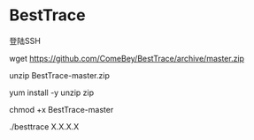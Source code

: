 # BestTrace
登陆SSH

wget https://github.com/ComeBey/BestTrace/archive/master.zip

unzip BestTrace-master.zip

yum install -y unzip zip

chmod +x BestTrace-master

./besttrace X.X.X.X
